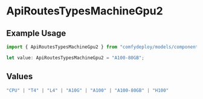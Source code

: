# ApiRoutesTypesMachineGpu2

## Example Usage

```typescript
import { ApiRoutesTypesMachineGpu2 } from "comfydeploy/models/components";

let value: ApiRoutesTypesMachineGpu2 = "A100-80GB";
```

## Values

```typescript
"CPU" | "T4" | "L4" | "A10G" | "A100" | "A100-80GB" | "H100"
```